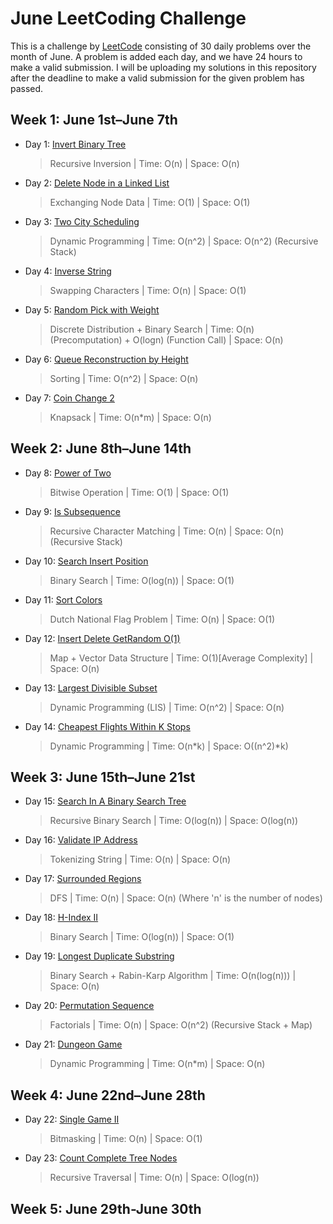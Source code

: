 # June LeetCoding Challenge

This is a challenge by [LeetCode](https://leetcode.com/explore/featured/card/june-leetcoding-challenge/) consisting of 30 daily problems over the month of June. A problem is added each day, and we have 24 hours to make a valid submission. I will be uploading my solutions in this repository after the deadline to make a valid submission for the given problem has passed.

## Week 1: June 1st–June 7th

* Day 1: [Invert Binary Tree](https://leetcode.com/explore/featured/card/june-leetcoding-challenge/539/week-1-june-1st-june-7th/3347/)

    > Recursive Inversion | 
    > Time: O(n) |
    > Space: O(n)

* Day 2: [Delete Node in a Linked List](https://leetcode.com/explore/featured/card/june-leetcoding-challenge/539/week-1-june-1st-june-7th/3348/)

    > Exchanging Node Data | 
    > Time: O(1) |
    > Space: O(1)

* Day 3: [Two City Scheduling](https://leetcode.com/explore/featured/card/june-leetcoding-challenge/539/week-1-june-1st-june-7th/3349/)

    > Dynamic Programming |
    > Time: O(n^2) |
    > Space: O(n^2) (Recursive Stack)

* Day 4: [Inverse String](https://leetcode.com/explore/featured/card/june-leetcoding-challenge/539/week-1-june-1st-june-7th/3350/)

    > Swapping Characters |
    > Time: O(n) |
    > Space: O(1)

* Day 5: [Random Pick with Weight](https://leetcode.com/explore/featured/card/june-leetcoding-challenge/539/week-1-june-1st-june-7th/3351/)

    > Discrete Distribution + Binary Search |
    > Time: O(n) (Precomputation) + O(logn) (Function Call) |
    > Space: O(n) 

* Day 6: [Queue Reconstruction by Height](https://leetcode.com/explore/featured/card/june-leetcoding-challenge/539/week-1-june-1st-june-7th/3352/)

    > Sorting |
    > Time: O(n^2) |
    > Space: O(n) 

* Day 7: [Coin Change 2](https://leetcode.com/explore/featured/card/june-leetcoding-challenge/539/week-1-june-1st-june-7th/3353/)

    > Knapsack |
    > Time: O(n*m) |
    > Space: O(n)


## Week 2: June 8th–June 14th

* Day 8: [Power of Two](https://leetcode.com/explore/featured/card/june-leetcoding-challenge/540/week-2-june-8th-june-14th/3354/)

    > Bitwise Operation |
    > Time: O(1) |
    > Space: O(1)

* Day 9: [Is Subsequence](https://leetcode.com/explore/featured/card/june-leetcoding-challenge/540/week-2-june-8th-june-14th/3355/)

    > Recursive Character Matching |
    > Time: O(n) |
    > Space: O(n) (Recursive Stack)

* Day 10: [Search Insert Position](https://leetcode.com/explore/featured/card/june-leetcoding-challenge/540/week-2-june-8th-june-14th/3356/)

    > Binary Search |
    > Time: O(log(n)) |
    > Space: O(1)   

* Day 11: [Sort Colors](https://leetcode.com/explore/featured/card/june-leetcoding-challenge/540/week-2-june-8th-june-14th/3357/)

    > Dutch National Flag Problem |
    > Time: O(n) |
    > Space: O(1)

* Day 12: [Insert Delete GetRandom O(1)](https://leetcode.com/explore/featured/card/june-leetcoding-challenge/540/week-2-june-8th-june-14th/3358/)

    > Map + Vector Data Structure |
    > Time: O(1)[Average Complexity] |
    > Space: O(n)

* Day 13: [Largest Divisible Subset](https://leetcode.com/explore/featured/card/june-leetcoding-challenge/540/week-2-june-8th-june-14th/3359/)

    > Dynamic Programming (LIS) |
    > Time: O(n^2) |
    > Space: O(n)

* Day 14: [Cheapest Flights Within K Stops](https://leetcode.com/explore/featured/card/june-leetcoding-challenge/540/week-2-june-8th-june-14th/3360/)

    > Dynamic Programming |
    > Time: O(n*k) |
    > Space: O((n^2)*k)


## Week 3: June 15th–June 21st

* Day 15: [Search In A Binary Search Tree](https://leetcode.com/explore/featured/card/june-leetcoding-challenge/540/week-2-june-8th-june-14th/3361/)

    > Recursive Binary Search |
    > Time: O(log(n)) |
    > Space: O(log(n))

* Day 16: [Validate IP Address](https://leetcode.com/explore/featured/card/june-leetcoding-challenge/540/week-2-june-8th-june-14th/3362/)

    > Tokenizing String |
    > Time: O(n) |
    > Space: O(n)

* Day 17: [Surrounded Regions](https://leetcode.com/explore/featured/card/june-leetcoding-challenge/540/week-2-june-8th-june-14th/3363/)

    > DFS |
    > Time: O(n) |
    > Space: O(n) (Where 'n' is the number of nodes)

* Day 18: [H-Index II](https://leetcode.com/explore/featured/card/june-leetcoding-challenge/540/week-2-june-8th-june-14th/3364/)

    > Binary Search |
    > Time: O(log(n)) |
    > Space: O(1)

* Day 19: [Longest Duplicate Substring](https://leetcode.com/explore/featured/card/june-leetcoding-challenge/540/week-2-june-8th-june-14th/3365/)

    > Binary Search + Rabin-Karp Algorithm |
    > Time: O(n(log(n))) |
    > Space: O(n)

* Day 20: [Permutation Sequence](https://leetcode.com/explore/featured/card/june-leetcoding-challenge/540/week-2-june-8th-june-14th/3366/)

    > Factorials |
    > Time: O(n) |
    > Space: O(n^2) (Recursive Stack + Map)

* Day 21: [Dungeon Game](https://leetcode.com/explore/featured/card/june-leetcoding-challenge/540/week-2-june-8th-june-14th/3367/)

    > Dynamic Programming |
    > Time: O(n*m) |
    > Space: O(n)


## Week 4: June 22nd–June 28th

* Day 22: [Single Game II](https://leetcode.com/explore/featured/card/june-leetcoding-challenge/540/week-2-june-8th-june-14th/3368/)

    > Bitmasking |
    > Time: O(n) |
    > Space: O(1)

* Day 23: [Count Complete Tree Nodes](https://leetcode.com/explore/featured/card/june-leetcoding-challenge/540/week-2-june-8th-june-14th/3369/)

    > Recursive Traversal |
    > Time: O(n) |
    > Space: O(log(n))

## Week 5: June 29th-June 30th
